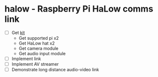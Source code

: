 # halow - Raspberry Pi HaLow comms link

- [ ] Get [kit](https://robosavvy.co.uk/alfa-network-wifi-halow-hat.html)
  - Get supported pi x2
  - Get HaLow hat x2
  - Get camera module
  - Get audio input module
- [ ] Implement link
- [ ] Implement AV streamer
- [ ] Demonstrate long distance audio-video link